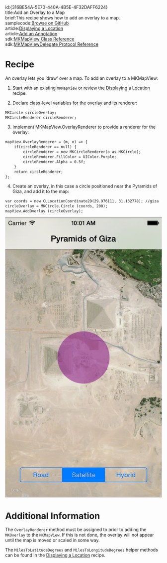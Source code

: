 id:{316BE54A-5E70-440A-4B5E-4F32DAFF6224}  
title:Add an Overlay to a Map  
brief:This recipe shows how to add an overlay to a map.  
samplecode:[Browse on GitHub](https://github.com/xamarin/recipes/tree/master/ios/content_controls/map_view/add_an_overlay_to_a_map)  
article:[Displaying a Location](/recipes/ios/content_controls/map_view/display_device_location)  
article:[Add an Annotation](/recipes/ios/content_controls/map_view/add_an_annotation_to_a_map)  
sdk:[MKMapView Class Reference](https://developer.apple.com/library/ios/#documentation/MapKit/Reference/MKMapView_Class/MKMapView/MKMapView.html)  
sdk:[MKMapViewDelegate Protocol Reference](https://developer.apple.com/library/ios/#documentation/MapKit/Reference/MKMapViewDelegate_Protocol/MKMapViewDelegate/MKMapViewDelegate.html)  

<a name="Recipe" class="injected"></a>


# Recipe

An overlay lets you ‘draw’ over a map. To add an overlay to a
MKMapView:

1. Start with an existing `MKMapView` or review the  [Displaying a Location](/recipes/ios/content_controls/map_view/display_device_location) recipe. </li>

<ol start="2">
	<li>Declare class-level variables for the overlay and its renderer:</li>
</ol>

```
MKCircle circleOverlay;
MKCircleRenderer circleRenderer;
```

<ol start="3">
	<li>Implement MKMapView.OverlayRenderer to provide a renderer for the overlay: </li>
</ol>

```
mapView.OverlayRenderer = (m, o) => {
    if(circleRenderer == null) {
        circleRenderer = new MKCircleRenderer(o as MKCircle);
        circleRenderer.FillColor = UIColor.Purple;
        circleRenderer.Alpha = 0.5f;
    }
    return circleRenderer;
};
```

<ol start="4">
	<li>Create an overlay, in this case a circle positioned near the Pyramids of Giza, and add it to the map: </li>
</ol>

```
var coords = new CLLocationCoordinate2D(29.976111, 31.132778); //giza
circleOverlay = MKCircle.Circle (coords, 200);
mapView.AddOverlay (circleOverlay);
```

 ![](Images/MapOverlay.png)

 <a name="Additional_Information" class="injected"></a>


# Additional Information

The `OverlayRenderer` method must be assigned to prior to adding the `MKOverlay` to the `MKMapView`. If this is not done, the overlay will not appear until the map is moved or scaled in some way.

The `MilesToLatitudeDegrees` and `MilesToLongitudeDegrees` helper methods can be
found in the [Displaying a Location](/recipes/ios/content_controls/map_view/display_device_location) recipe.
